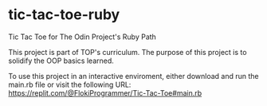 # tic-tac-toe-ruby
Tic Tac Toe for The Odin Project's Ruby Path


This project is part of TOP's curriculum. The purpose of this project is to solidify the OOP basics learned. 

To use this project in an interactive enviroment, either download and run the main.rb file or
visit the following URL: https://replit.com/@FlokiProgrammer/Tic-Tac-Toe#main.rb
